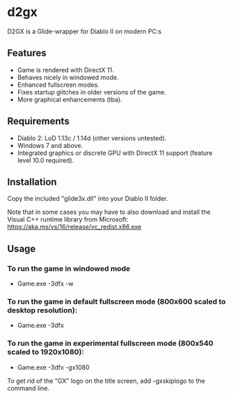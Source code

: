 # d2gx
D2GX is a Glide-wrapper for Diablo II on modern PC:s


## Features
  - Game is rendered with DirectX 11.
  - Behaves nicely in windowed mode.
  - Enhanced fullscreen modes.
  - Fixes startup glitches in older versions of the game.
  - More graphical enhancements (tba).

## Requirements
  - Diablo 2: LoD 1.13c / 1.14d (other versions untested).
  - Windows 7 and above.
  - Integrated graphics or discrete GPU with DirectX 11 support (feature level 10.0 required).

## Installation
  Copy the included "glide3x.dll" into your Diablo II folder.
  
  Note that in some cases you may have to also download and install the Visual C++ runtime library from Microsoft: https://aka.ms/vs/16/release/vc_redist.x86.exe

## Usage
### To run the game in windowed mode
- Game.exe -3dfx -w

### To run the game in default fullscreen mode (800x600 scaled to desktop resolution):
- Game.exe -3dfx

### To run the game in experimental fullscreen mode (800x540 scaled to 1920x1080):
- Game.exe -3dfx -gx1080

To get rid of the "GX" logo on the title screen, add -gxskiplogo to the command line.
